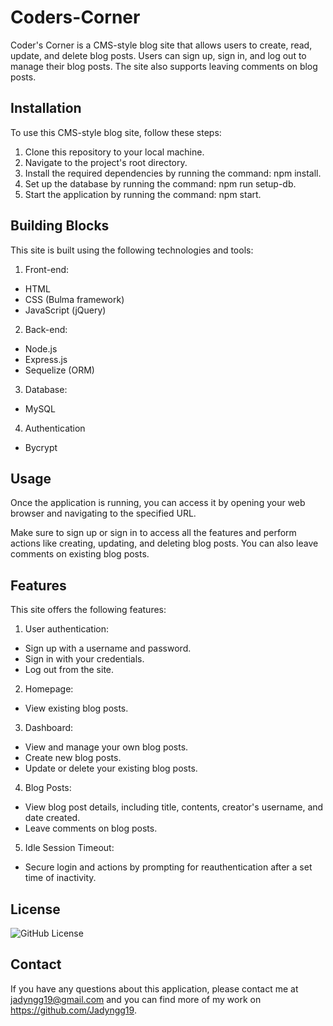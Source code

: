 # Coders-Corner

Coder's Corner is a CMS-style blog site that allows users to create, read, update, and delete blog posts. Users can sign up, sign in, and log out to manage their blog posts. The site also supports leaving comments on blog posts.

## Installation

To use this CMS-style blog site, follow these steps:

1. Clone this repository to your local machine.
2. Navigate to the project's root directory.
3. Install the required dependencies by running the command: npm install.
4. Set up the database by running the command: npm run setup-db.
5. Start the application by running the command: npm start.

## Building Blocks

This site is built using the following technologies and tools:

1. Front-end:
* HTML
* CSS (Bulma framework)
* JavaScript (jQuery)
2. Back-end:
* Node.js
* Express.js
* Sequelize (ORM)
3. Database:
* MySQL
4. Authentication
* Bycrypt

## Usage

Once the application is running, you can access it by opening your web browser and navigating to the specified URL.

Make sure to sign up or sign in to access all the features and perform actions like creating, updating, and deleting blog posts. You can also leave comments on existing blog posts.

## Features

This site offers the following features:

1. User authentication:
* Sign up with a username and password.
* Sign in with your credentials.
* Log out from the site.
2. Homepage:
* View existing blog posts.
3. Dashboard:
* View and manage your own blog posts.
* Create new blog posts.
* Update or delete your existing blog posts.
4. Blog Posts:
* View blog post details, including title, contents, creator's username, and date created.
* Leave comments on blog posts.
5. Idle Session Timeout:
* Secure login and actions by prompting for reauthentication after a set time of inactivity.

## License
![GitHub License](https://img.shields.io/badge/license-MIT-blue.svg)

## Contact
If you have any questions about this application, please contact me at jadyngg19@gmail.com and you can find more of my work on https://github.com/Jadyngg19.